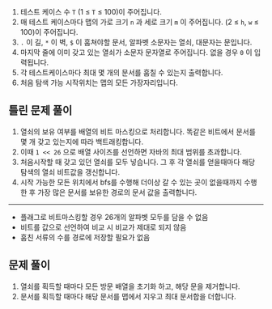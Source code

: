 1. 테스트 케이스 수 `T` (1 ≤ `T` ≤ 100)이 주어집니다.
2. 매 테스트 케이스마다 맵의 가로 크기 `n` 과 세로 크기 `m` 이 주어집니다. (2 ≤ `h`, `w` ≤ 100)이 주어집니다.
3. `.` 이 길, `*` 이 벽, `$` 이 훔쳐야할 문서, 알파벳 소문자는 열쇠, 대문자는 문입니다.
4. 마지막 줄에 이미 갖고 있는 열쇠가 소문자 문자열로 주어집니다. 없을 경우 `0` 이 입력됩니다.
5. 각 테스트케이스마다 최대 몇 개의 문서를 훔칠 수 있는지 출력합니다.
6. 처음 탐색 가능 시작위치는 맵의 모든 가장자리입니다.

## 틀린 문제 풀이

1. 열쇠의 보유 여부를 배열의 비트 마스킹으로 처리합니다. 똑같은 비트에서 문서를 몇 개 갖고 있는지에 따라 백트래킹합니다.
2. 이때 `1 << 26` 으로 배열 사이즈를 선언하면 자바의 최대 범위를 초과합니다.
3. 처음시작할 때 갖고 있던 열쇠를 모두 넣습니다. 그 후 각 열쇠를 얻을때마다 해당 탐색의 열쇠 비트값을 갱신합니다.
4. 시작 가능한 모든 위치에서 bfs를 수행해 더이상 갈 수 있는 곳이 없을때까지 수행한 후 가장 많은 문서를 보유한 경로의 문서 값을 출력합니다.

---

- 플래그로 비트마스킹할 경우 26개의 알파벳 모두를 담을 수 없음
- 비트를 값으로 선언하여 비교 시 비교가 제대로 되지 않음
- 훔친 서류의 수를 경로에 저장할 필요가 없음

## 문제 풀이

1. 열쇠를 획득할 때마다 모든 방문 배열을 초기화 하고, 해당 문을 제거합니다.
2. 문서를 획득할 때마다 해당 문서를 맵에서 지우고 최대 문서합을 더합니다.